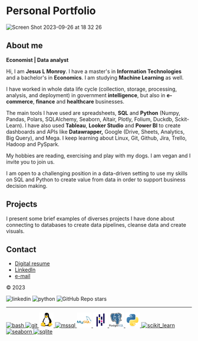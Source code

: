 # Personal Portfolio
![Screen Shot 2023-09-26 at 18 32 26](https://github.com/SqlAlchemist/My-portfolio/assets/32658260/17ac5f6a-ba85-4d5d-b22d-15f3e1fa3784)

## About me

**Economist | Data analyst**

Hi, I am **Jesus L Monroy**. I have a master's in **Information Technologies** and a bachelor's in **Economics**. I am studying **Machine Learning** as well.

I have worked in whole data life cycle (collection, storage, processing, analysis, and deployment) in government **intelligence**, but also in **e-commerce**, **finance** and **healthcare** businesses.

The main tools I have used are spreadsheets, **SQL** and **Python** (Numpy, Pandas, Polars, SQLAlchemy, Seaborn, Altair, Plotly, Folium, Duckdb, Sckit-Learn). I have also used **Tableau**, **Looker Studio** and **Power BI** to create dashboards and APIs like **Datawrapper,** Google (Drive, Sheets, Analytics, Big Query), and Mega. I keep learning about Linux, Git, Github, Jira, Trello, Hadoop and PySpark.

My hobbies are reading, exercising and play with my dogs. I am vegan and I invite you to join us.

I am open to a challenging position in a data-driven setting to use my skills on SQL and Python to create value from data in order to support business decision making.

## Projects

I present some brief examples of diverses projects I have done about connecting to databases to create data pipelines, cleanse data and create visuals.

## Contact

* [Digital resume](https://cutt.ly/my-digital-resume "My Digital Resume")
* [LinkedIn](www.linkedin.com/in/j3sus-lmonroy)
* [e-mail](jlmonroy01@gmail.com)
  
©️ 2023

![linkedin](https://badgen.net/badge/follow-me/linkedin/blue?icon=linkedin)
![python](https://badgen.net/badge/done-with/python/blue?icon=github)
![GitHub Repo stars](https://img.shields.io/github/stars/Sqlalchemist/My-portfolio?style=social)

---
<p align="left"> <a href="https://www.gnu.org/software/bash/" target="_blank" rel="noreferrer"> <img src="https://www.vectorlogo.zone/logos/gnu_bash/gnu_bash-icon.svg" alt="bash" width="40" height="40"/> </a> <a href="https://git-scm.com/" target="_blank" rel="noreferrer"> <img src="https://www.vectorlogo.zone/logos/git-scm/git-scm-icon.svg" alt="git" width="40" height="40"/> </a>
<a href="https://www.linux.org/" target="_blank" rel="noreferrer"> <img src="https://raw.githubusercontent.com/devicons/devicon/master/icons/linux/linux-original.svg" alt="linux" width="40" height="40"/> </a> 
<a href="https://www.microsoft.com/en-us/sql-server" target="_blank" rel="noreferrer"> <img src="https://www.svgrepo.com/show/303229/microsoft-sql-server-logo.svg" alt="mssql" width="40" height="40"/> </a> <a href="https://www.mysql.com/" target="_blank" rel="noreferrer"> <img src="https://raw.githubusercontent.com/devicons/devicon/master/icons/mysql/mysql-original-wordmark.svg" alt="mysql" width="40" height="40"/> </a> 
<a href="https://pandas.pydata.org/" target="_blank" rel="noreferrer"> <img src="https://raw.githubusercontent.com/devicons/devicon/2ae2a900d2f041da66e950e4d48052658d850630/icons/pandas/pandas-original.svg" alt="pandas" width="40" height="40"/> </a> <a href="https://www.postgresql.org" target="_blank" rel="noreferrer"> <img src="https://raw.githubusercontent.com/devicons/devicon/master/icons/postgresql/postgresql-original-wordmark.svg" alt="postgresql" width="40" height="40"/> </a> 
<a href="https://www.python.org" target="_blank" rel="noreferrer"> <img src="https://raw.githubusercontent.com/devicons/devicon/master/icons/python/python-original.svg" alt="python" width="40" height="40"/> </a> <a href="https://scikit-learn.org/" target="_blank" rel="noreferrer"> <img src="https://upload.wikimedia.org/wikipedia/commons/0/05/Scikit_learn_logo_small.svg" alt="scikit_learn" width="40" height="40"/> </a>
<a href="https://seaborn.pydata.org/" target="_blank" rel="noreferrer"> <img src="https://seaborn.pydata.org/_images/logo-mark-lightbg.svg" alt="seaborn" width="40" height="40"/> </a> <a href="https://www.sqlite.org/" target="_blank" rel="noreferrer"> <img src="https://www.vectorlogo.zone/logos/sqlite/sqlite-icon.svg" alt="sqlite" width="40" height="40"/> </a> </p>
